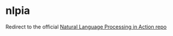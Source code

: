 # nlpia
Redirect to the official [Natural Language Processing in Action repo](https://github.com/totalgood/nlpia)
